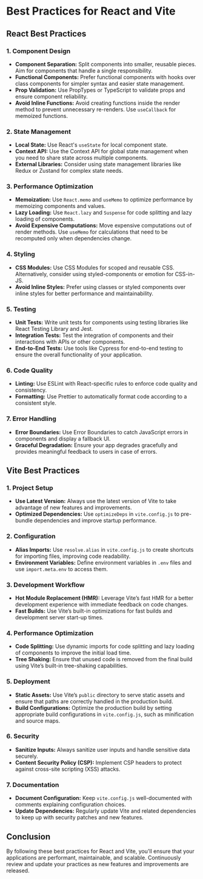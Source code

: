# Best Practices for React and Vite

## React Best Practices

### 1. **Component Design**

- **Component Separation:** Split components into smaller, reusable pieces. Aim for components that handle a single responsibility.
- **Functional Components:** Prefer functional components with hooks over class components for simpler syntax and easier state management.
- **Prop Validation:** Use PropTypes or TypeScript to validate props and ensure component reliability.
- **Avoid Inline Functions:** Avoid creating functions inside the render method to prevent unnecessary re-renders. Use `useCallback` for memoized functions.

### 2. **State Management**

- **Local State:** Use React's `useState` for local component state.
- **Context API:** Use the Context API for global state management when you need to share state across multiple components.
- **External Libraries:** Consider using state management libraries like Redux or Zustand for complex state needs.

### 3. **Performance Optimization**

- **Memoization:** Use `React.memo` and `useMemo` to optimize performance by memoizing components and values.
- **Lazy Loading:** Use `React.lazy` and `Suspense` for code splitting and lazy loading of components.
- **Avoid Expensive Computations:** Move expensive computations out of render methods. Use `useMemo` for calculations that need to be recomputed only when dependencies change.

### 4. **Styling**

- **CSS Modules:** Use CSS Modules for scoped and reusable CSS. Alternatively, consider using styled-components or emotion for CSS-in-JS.
- **Avoid Inline Styles:** Prefer using classes or styled components over inline styles for better performance and maintainability.

### 5. **Testing**

- **Unit Tests:** Write unit tests for components using testing libraries like React Testing Library and Jest.
- **Integration Tests:** Test the integration of components and their interactions with APIs or other components.
- **End-to-End Tests:** Use tools like Cypress for end-to-end testing to ensure the overall functionality of your application.

### 6. **Code Quality**

- **Linting:** Use ESLint with React-specific rules to enforce code quality and consistency.
- **Formatting:** Use Prettier to automatically format code according to a consistent style.

### 7. **Error Handling**

- **Error Boundaries:** Use Error Boundaries to catch JavaScript errors in components and display a fallback UI.
- **Graceful Degradation:** Ensure your app degrades gracefully and provides meaningful feedback to users in case of errors.

## Vite Best Practices

### 1. **Project Setup**

- **Use Latest Version:** Always use the latest version of Vite to take advantage of new features and improvements.
- **Optimized Dependencies:** Use `optimizeDeps` in `vite.config.js` to pre-bundle dependencies and improve startup performance.

### 2. **Configuration**

- **Alias Imports:** Use `resolve.alias` in `vite.config.js` to create shortcuts for importing files, improving code readability.
- **Environment Variables:** Define environment variables in `.env` files and use `import.meta.env` to access them.

### 3. **Development Workflow**

- **Hot Module Replacement (HMR):** Leverage Vite’s fast HMR for a better development experience with immediate feedback on code changes.
- **Fast Builds:** Use Vite’s built-in optimizations for fast builds and development server start-up times.

### 4. **Performance Optimization**

- **Code Splitting:** Use dynamic imports for code splitting and lazy loading of components to improve the initial load time.
- **Tree Shaking:** Ensure that unused code is removed from the final build using Vite’s built-in tree-shaking capabilities.

### 5. **Deployment**

- **Static Assets:** Use Vite’s `public` directory to serve static assets and ensure that paths are correctly handled in the production build.
- **Build Configurations:** Optimize the production build by setting appropriate build configurations in `vite.config.js`, such as minification and source maps.

### 6. **Security**

- **Sanitize Inputs:** Always sanitize user inputs and handle sensitive data securely.
- **Content Security Policy (CSP):** Implement CSP headers to protect against cross-site scripting (XSS) attacks.

### 7. **Documentation**

- **Document Configuration:** Keep `vite.config.js` well-documented with comments explaining configuration choices.
- **Update Dependencies:** Regularly update Vite and related dependencies to keep up with security patches and new features.

## Conclusion

By following these best practices for React and Vite, you'll ensure that your applications are performant, maintainable, and scalable. Continuously review and update your practices as new features and improvements are released.
